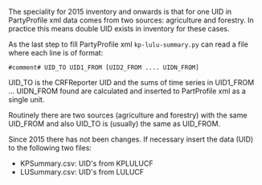 The speciality for 2015 inventory and onwards 
is that for one UID in PartyProfile xml data comes from two sources:
agriculture and  forestry. In practice this means 
double UID exists in inventory for these cases.

As the last step to fill PartyProfile xml `kp-lulu-summary.py` can read a file where
each line is of format:

    #comment# UID_TO UID1_FROM [UID2_FROM .... UIDN_FROM]

UID_TO is the CRFReporter UID and the sums of time series in UID1_FROM ... UIDN_FROM found 
are calculated  and inserted to PartProfile xml as a single unit.

Routinely there are two sources (agriculture and forestry) with the same UID_FROM 
and also UID_TO is (usually) the same as UID_FROM.

Since 2015 there has not been changes. If necessary insert the data (UID) to the following two files:
    
+ KPSummary.csv: UID's from KPLULUCF 
+ LUSummary.csv: UID's from LULUCF
